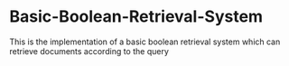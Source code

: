 # Basic-Boolean-Retrieval-System
This is the implementation of a basic boolean retrieval system which can retrieve documents according to the query
